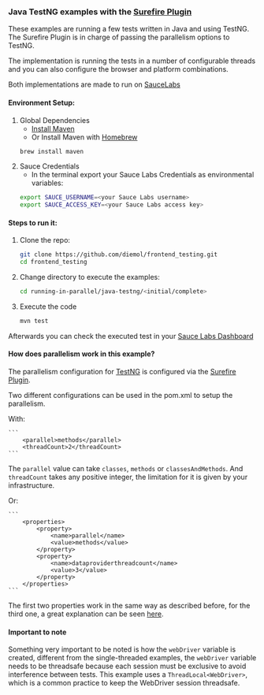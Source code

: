 ### Java TestNG examples with the [Surefire Plugin](https://maven.apache.org/surefire/maven-surefire-plugin/)

These examples are running a few tests written in Java and using TestNG. The Surefire Plugin is in charge of passing
the parallelism options to TestNG.

The implementation is running the tests in a number of configurable threads and you can also configure the browser
and platform combinations.

Both implementations are made to run on [SauceLabs](https://saucelabs.com/)

#### Environment Setup:

1. Global Dependencies
    * [Install Maven](https://maven.apache.org/install.html)
    * Or Install Maven with [Homebrew](http://brew.sh/)
    ```sh
    brew install maven
    ```
1. Sauce Credentials
    * In the terminal export your Sauce Labs Credentials as environmental variables:
    ```sh
    export SAUCE_USERNAME=<your Sauce Labs username>
    export SAUCE_ACCESS_KEY=<your Sauce Labs access key>
    ```

#### Steps to run it:

1. Clone the repo:

    ```sh
    git clone https://github.com/diemol/frontend_testing.git
    cd frontend_testing
    ```
1. Change directory to execute the examples:

    ```sh
    cd running-in-parallel/java-testng/<initial/complete>
    ```
1. Execute the code

	```sh
	mvn test
	```

Afterwards you can check the executed test in your [Sauce Labs Dashboard](https://saucelabs.com/beta/dashboard/)


#### How does parallelism work in this example?

The parallelism configuration for [TestNG](http://testng.org/doc/index.html) is configured via the [Surefire
Plugin](https://maven.apache.org/surefire/maven-surefire-plugin/).

Two different configurations can be used in the pom.xml to setup the parallelism.

With:

    ```
        <parallel>methods</parallel>
        <threadCount>2</threadCount>
    ```
The `parallel` value can take `classes`, `methods` or `classesAndMethods`. And `threadCount` takes any positive integer,
the limitation for it is given by your infrastructure.


Or:

    ```
        <properties>
            <property>
                <name>parallel</name>
                <value>methods</value>
            </property>
            <property>
                <name>dataproviderthreadcount</name>
                <value>3</value>
            </property>
        </properties>
    ```
The first two properties work in the same way as described before, for the third one, a great explanation can be seen
 [here](http://beust.com/weblog2/archives/000513.html).


#### Important to note
Something very important to be noted is how the `webDriver` variable is created, different from the single-threaded
examples, the `webDriver` variable needs to be threadsafe because each session must be exclusive to avoid
interference between tests. This example uses a `ThreadLocal<WebDriver>`, which is a common practice to keep the
WebDriver session threadsafe.
